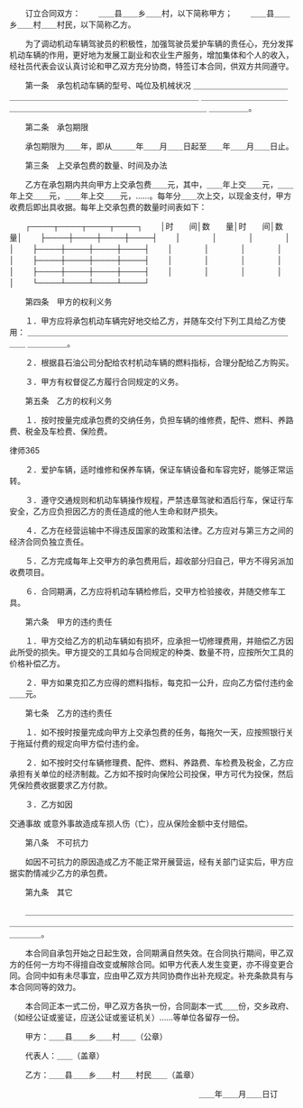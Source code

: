 
 　　订立合同双方： 
 　　＿＿县＿＿乡＿＿村，以下简称甲方； 
 　　＿＿县＿＿乡＿＿村＿＿村民，以下简称乙方。 
 
 　　为了调动机动车辆驾驶员的积极性，加强驾驶员爱护车辆的责任心，充分发挥机动车辆的作用，更好地为发展工副业和农业生产服务，增加集体和个人的收入，经社员代表会议认真讨论和甲乙双方充分协商，特签订本合同，供双方共同遵守。 
 
 　　第一条　承包机动车辆的型号、吨位及机械状况 
 ＿＿＿＿＿＿＿＿＿＿＿＿＿＿＿＿＿＿＿＿＿＿＿＿＿＿＿＿＿＿＿＿＿＿＿＿ 
 ＿＿＿＿＿＿＿＿＿＿＿＿＿＿＿＿＿＿＿＿＿＿＿＿＿＿＿＿＿＿＿＿＿＿＿＿ 
 ＿＿＿＿＿。 
 
 　　第二条　承包期限 
 
 　　承包期限为＿＿年，即从＿＿＿年＿＿月＿＿日起至＿＿年＿＿月＿＿日止。 
 
 　　第三条　上交承包费的数量、时间及办法 
 
 　　乙方在承包期内共向甲方上交承包费＿＿元，其中，＿＿年上交＿＿元，＿＿年上交＿＿元，＿＿年上交＿＿元，……。每年分＿＿次上交，以现金支付，甲方收费后即出具收据。每年上交承包费的数量时间表如下： 
 
 　　┌────┬────┬────┬────┐ 
 　　│时　　间│数　　量│时　　间│数　　量│ 
 　　├────┼────┼────┼────┤ 
 　　│　　　　│　　　　│　　　　│　　　　│ 
 　　├────┼────┼────┼────┤ 
 　　│　　　　│　　　　│　　　　│　　　　│ 
 　　├────┼────┼────┼────┤ 
 　　│　　　　│　　　　│　　　　│　　　　│ 
 　　├────┼────┼────┼────┤ 
 　　│　　　　│　　　　│　　　　│　　　　│ 
 　　└────┴────┴────┴────┘ 
 
 　　第四条　甲方的权利义务 
 
 　　１．甲方应将承包机动车辆完好地交给乙方，并随车交付下列工具给乙方使用： 
 ＿＿＿＿＿＿＿＿＿＿＿＿＿＿＿＿＿＿＿＿＿＿＿＿＿＿＿＿＿＿＿＿＿＿＿ 
 ＿＿＿＿＿。 
 
 　　２．根据县石油公司分配给农村机动车辆的燃料指标，合理分配给乙方购买。 
 
 　　３．甲方有权督促乙方履行合同规定的义务。 
 
 　　第五条　乙方的权利义务 
 
 　　１．按时按量完成承包费的交纳任务，负担车辆的维修费，配件、燃料、养路费、税金及车检费、保险费。 
 




 
律师365






 　　２．爱护车辆，适时维修和保养车辆，保证车辆设备和车容完好，能够正常运转。 

 

 　　３．遵守交通规则和机动车辆操作规程，严禁违章驾驶和酒后行车，保证行车安全，乙方应负担因乙方的责任造成的他人生命和财产损失。 

 

 　　４．乙方在经营运输中不得违反国家的政策和法律。乙方应对与第三方之间的经济合同负独立责任。 

 

 　　５．乙方完成每年上交甲方的承包费用后，超收部分归自己，甲方不得另派加收费项目。 

 

 　　６．合同期满，乙方应将机动车辆检修后，交甲方检验接收，并随交修车工具。 

 

 　　第六条　甲方的违约责任 

 

 　　１．甲方交给乙方的机动车辆如有损坏，应承担一切修理费用，并赔偿乙方因此所受的损失。甲方提交的工具如与合同规定的种类、数量不符，应按所欠工具的价格补偿乙方。 

 

 　　２．甲方如果克扣乙方应得的燃料指标，每克扣一公升，应向乙方偿付违约金＿＿元。 

 

 　　第七条　乙方的违约责任 

 

 　　１．如不按时按量完成向甲方上交承包费的任务，每拖欠一天，应按照银行关于拖延付费的规定向甲方偿付违约金。 

 

 　　２．如不按时交付车辆修理费、配件、燃料、养路费、车检费及税金，乙方应承担有关单位的经济制裁。乙方如不按时向保险公司投保，甲方可代为投保，然后凭保险费收据要求乙方付款。 

 

 　　３．乙方如因

交通事故
或意外事故造成车损人伤（亡），应从保险金额中支付赔偿。

  

 　　第八条　不可抗力 

 

 　　如因不可抗力的原因造成乙方不能正常开展营运，经有关部门证实后，甲方应据实酌情减少乙方的承包费。 

 

 　　第九条　其它 

 　　＿＿＿＿＿＿＿＿＿＿＿＿＿＿＿＿＿＿＿＿＿＿＿＿＿＿＿＿＿＿＿＿＿＿＿＿＿＿＿＿＿＿＿＿＿＿＿＿＿＿＿＿＿＿＿＿＿＿＿＿＿＿＿＿＿＿＿＿＿＿＿＿＿＿。 

 

 　　本合同自承包开始之日起生效，合同期满自然失效。在合同执行期间，甲乙双方的任何一方均不得擅自改变或解除合同。如甲方代表人发生变更，亦不得变更合同。合同中如有未尽事宜，应由甲乙双方共同协商作出补充规定。补充条款具有与本合同同等的效力。 

 

 　　本合同正本一式二份，甲乙双方各执一份，合同副本一式＿＿份，交乡政府、（如经公证或鉴证，应送公证或鉴证机关）……等单位各留存一份。

  

 　　甲方：＿＿县＿＿乡＿＿村＿＿（公章） 

 　　代表人：＿＿（盖章） 

 　　乙方：＿＿县＿＿乡＿＿村＿＿村民＿＿（盖章） 

 　　　　　　　　　　　　　　　　　　　　　　　　＿＿年＿＿月＿＿日订 


 

 
 
 
 
 
  


  
 

  


  


  
 
 
 
 

